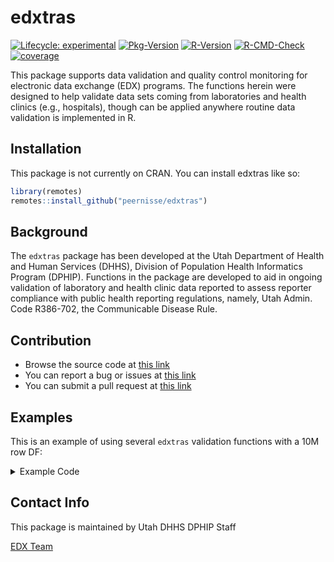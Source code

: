 
# edxtras

<!-- badges: start -->

[![Lifecycle: experimental](https://img.shields.io/badge/lifecycle-experimental-orange.svg)](https://lifecycle.r-lib.org/articles/stages.html#experimental)
[![Pkg-Version](https://badgen.net/static/Pkg-Version/1.2.0/blue?icon=[gitlab])]()
[![R-Version](https://badgen.net/static/R-Version/>=3.5/blue?icon=[gitlab])]()
[![R-CMD-Check](https://badgen.net/static/R-CMD-Check/Passing/green?icon=[gitlab])]()
[![coverage](https://badgen.net/static/Test-Coverage/81-percent/green)]()

<!-- badges: end -->

This package supports data validation and quality control monitoring
for electronic data exchange (EDX) programs. The functions herein were designed to help validate
data sets coming from laboratories and health clinics (e.g., hospitals), though can be applied anywhere routine data validation is implemented in R.

## Installation
This package is not currently on CRAN.
You can install edxtras like so:

``` r
library(remotes)
remotes::install_github("peernisse/edxtras")

```
## Background
The `edxtras` package has been developed at the Utah Department of Health and Human Services (DHHS), Division of Population Health Informatics Program (DPHIP). Functions in the package are developed to aid in ongoing validation of laboratory and health clinic data reported to assess reporter compliance with public health reporting regulations, namely, Utah Admin. Code R386-702, the Communicable Disease Rule.

## Contribution

- Browse the source code at [this link](https://github.com/peernisse/edxtras)
- You can report a bug or issues at [this link](https://github.com/peernisse/edxtras/issues/new)
- You can submit a pull request at [this link](https://github.com/peernisse/edxtras/compare)

## Examples
<!--
This is a basic example to run completeness and validity validation on a dataframe using the default QA validRules:

<details>
    <summary>Example Code</summary>

``` r
library(edxtras)
print(validRules()) # shows the default rules

# Simple example ----

## validRules() is used by makeValidData

df <- data.frame(
    'myindex' = c('Bob','Bob','Larry'),
    'lastname' = c('AAA','BBB','CCC'),
    'gender' = c('Male','Female','M A L E'), 
    'norule' = c('A','B','C')
)
makeValidData(df, indexCol = 'myindex', filtRep = 'Bob')
makeValidData(df, indexCol = 'myindex', filtRep = 'Larry')
```
</details>
<br/>
-->
This is an example of using several `edxtras` validation functions with a 10M row DF:

<details>
  <summary>Example Code</summary>

``` r
# Make dataframe of 10 million rows and use custom rules ----

n <- 10000000
set.seed(42)
myDF <- data.frame(
    'numbers' = sample(c(84121,85236,65987,NA_real_), n, replace = TRUE),
    'chars' = sample(c('word','sentence of words', 'Bob', '42', '1111'), n, replace = TRUE),
    'dates' = sample(seq.Date(as.Date('2021-01-01'), Sys.Date() + 100, 'days'), n, replace = TRUE)
)
head(myDF)
str(myDF)

# Hypothetical validation requirements ----
    ## Find missing numbers in "numbers"
    ## Find numeric characters in "chars"
    ## Find dates older than 2 years or any dates in the future in "dates"

# Set up named list of rules ----

rules <- list(
    'numbers' = function(x) is.na(as.numeric(x)),
    'chars' = function(x) grepl('[^0-9]', x),
    'dates' = function(x) {!is.na(as.POSIXct(x, format = "%m/%d/%Y")) & 
            as.POSIXct(x, format = "%m/%d/%Y") <= as.POSIXct(Sys.Date()) & 
            as.POSIXct(x, format = "%m/%d/%Y") > as.POSIXct(Sys.Date() - 2*365)}
)

# Create validation rules list with validRules() ----

?edxtras::validRules
myNewRules <- validRules(rules, ruleset = 'myCustomRules')
print(myNewRules)
as.data.frame(myNewRules)

# Validate a single column returns percent TRUE----

?edxtras::validateColumn
validateColumn(df = myDF, col = 'numbers', rulesObj = myNewRules, ruleset = 'myCustomRules')
validateColumn(df = myDF, col = 'chars', rulesObj = myNewRules, ruleset = 'myCustomRules')
validateColumn(df = myDF, col = 'dates', rulesObj = myNewRules, ruleset = 'myCustomRules')

# Validate the dataframe returns percent TRUE in each column (NA if no rule/column name match) ----

?edxtras::validateDF
validateDF(df = myDF, rulesObj = myNewRules, ruleset = 'myCustomRules')
system.time(
    validateDF(df = myDF, rulesObj = myNewRules, ruleset = 'myCustomRules')
)

# Validate dataframe for completeness and validity ----
## Add a grouping column to loop on

myDF$Groups <- c(rep('A', n*.05), rep('B', n*.05), rep('C', n*.9)) 
head(myDF)
table(myDF$Groups)

?edxtras::makeValidData
makeValidData(df = myDF, indexCol = 'Groups', filtRep = 'A', 
    rulesObj = myNewRules, ruleset = 'myCustomRules'
)

system.time(
    makeValidData(df = myDF, indexCol = 'Groups', filtRep = 'A', 
        rulesObj = myNewRules, ruleset = 'myCustomRules'
    )
)

## With for loop ----

output <- data.frame()

system.time(
    for(i in unique(myDF$Groups)){
        out <- makeValidData(df = myDF, indexCol = 'Groups', filtRep = i, 
            rulesObj = myNewRules, ruleset = 'myCustomRules'
        )
        
        output <- rbind(output, out)
    }
)    
output

## With purrr::map_df() ----

grps <- unique(myDF$Groups)
system.time(
    output <- purrr::map_df(seq_along(grps), ~ 
        makeValidData(df = myDF, indexCol = 'Groups', filtRep = grps[[.x]], 
            rulesObj = myNewRules, ruleset = 'myCustomRules'
        )                   
    )
)
output

```
</details>

## Contact Info

This package is maintained by Utah DHHS DPHIP Staff

[EDX Team](mailto:edx@utah.gov)

